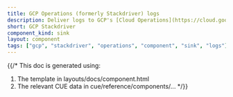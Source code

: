 ```yaml
---
title: GCP Operations (formerly Stackdriver) logs
description: Deliver logs to GCP's [Cloud Operations](https://cloud.google.com/products/operations) suite
short: GCP Stackdriver
component_kind: sink
layout: component
tags: ["gcp", "stackdriver", "operations", "component", "sink", "logs"]
---
```


{{/*
This doc is generated using:

1. The template in layouts/docs/component.html
2. The relevant CUE data in cue/reference/components/...
*/}}
